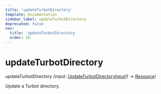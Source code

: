 ```yaml
---
title: 'updateTurbotDirectory'
template: Documentation
sidebar_label: updateTurbotDirectory
deprecated: false
nav:
  title: 'updateTurbotDirectory'
  order: 10
---
```


# updateTurbotDirectory

<div className="pb-4 font-roboto-slab text-lg"><span className="font-bold">updateTurbotDirectory</span> <span style={{'fontWeight':400,'fontSize':'0.85em'}}>(input: <a href="/guardrails/docs/reference/graphql/input/UpdateTurbotDirectoryInput">UpdateTurbotDirectoryInput</a>!) &rarr; <a href="/guardrails/docs/reference/graphql/object/Resource">Resource</a>!</span>
</div>



Update a Turbot directory.